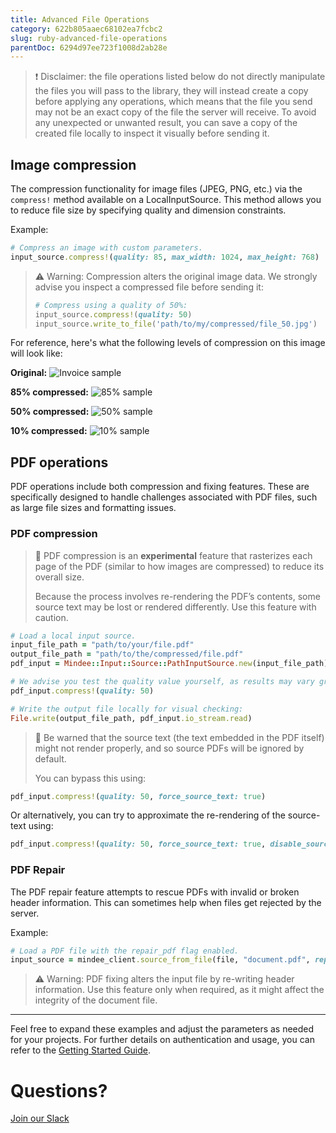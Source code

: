 ```yaml
---
title: Advanced File Operations
category: 622b805aaec68102ea7fcbc2
slug: ruby-advanced-file-operations
parentDoc: 6294d97ee723f1008d2ab28e
---
```


> ❗️ Disclaimer: the file operations listed below do not directly manipulate the files you will pass to the library,
they will instead create a copy before applying any operations, which means that the file you send may not be an
exact copy of the file the server will receive.
> To avoid any unexpected or unwanted result, you can save a copy of the created file locally to inspect it visually
before sending it.

## Image compression

The compression functionality for image files (JPEG, PNG, etc.) via the `compress!` method available on a
LocalInputSource. This method allows you to reduce file size by specifying quality and dimension constraints.

Example:

```rb
# Compress an image with custom parameters.
input_source.compress!(quality: 85, max_width: 1024, max_height: 768)
```
> ⚠️ Warning: Compression alters the original image data.
> We strongly advise you inspect a compressed file before sending it:
> ```rb
> # Compress using a quality of 50%:
> input_source.compress!(quality: 50)
> input_source.write_to_file('path/to/my/compressed/file_50.jpg')
> ```

For reference, here's what the following levels of compression on this image will look like:

**Original:**
![Invoice sample](https://github.com/mindee/client-lib-test-data/blob/main/products/invoices/default_sample.jpg?raw=true)

**85% compressed:**
![85% sample](https://github.com/mindee/client-lib-test-data/blob/main/file_operations/compression/compressed_ruby_85.jpg?raw=true)

**50% compressed:**
![50% sample](https://github.com/mindee/client-lib-test-data/blob/main/file_operations/compression/compressed_ruby_50.jpg?raw=true)

**10% compressed:**
![10% sample](https://github.com/mindee/client-lib-test-data/blob/main/file_operations/compression/compressed_ruby_10.jpg?raw=true)


## PDF operations

PDF operations include both compression and fixing features.
These are specifically designed to handle challenges associated with PDF files, such as large file sizes and formatting
issues.

### PDF compression

> 🧪 PDF compression is an **experimental** feature that rasterizes each page of the PDF (similar to how images are
> compressed) to reduce its overall size.
> 
> Because the process involves re-rendering the PDF’s contents, some source text may be lost or rendered differently.
> Use this feature with caution.


```rb
# Load a local input source.
input_file_path = "path/to/your/file.pdf"
output_file_path = "path/to/the/compressed/file.pdf"
pdf_input = Mindee::Input::Source::PathInputSource.new(input_file_path)

# We advise you test the quality value yourself, as results may vary greatly depending on the input file
pdf_input.compress!(quality: 50)

# Write the output file locally for visual checking:
File.write(output_file_path, pdf_input.io_stream.read)
```

> 🚧 Be warned that the source text (the text embedded in the PDF itself) might not render properly,
> and so source PDFs will be ignored by default.
> 
> You can bypass this using:

```rb
pdf_input.compress!(quality: 50, force_source_text: true)
```

Or alternatively, you can try to approximate the re-rendering of the source-text using:

```rb
pdf_input.compress!(quality: 50, force_source_text: true, disable_source_text: false)
```

### PDF Repair

The PDF repair feature attempts to rescue PDFs with invalid or broken header information.
This can sometimes help when files get rejected by the server.

Example:
```rb
# Load a PDF file with the repair_pdf flag enabled.
input_source = mindee_client.source_from_file(file, "document.pdf", repair_pdf: true)
```

> ⚠️ Warning: PDF fixing alters the input file by re-writing header information.
> Use this feature only when required, as it might affect the integrity of the document file.

---

Feel free to expand these examples and adjust the parameters as needed for your projects. For further details on
authentication and usage, you can refer to the [Getting Started Guide](getting_started.md).

# Questions?
[Join our Slack](https://join.slack.com/t/mindee-community/shared_invite/zt-2d0ds7dtz-DPAF81ZqTy20chsYpQBW5g)
